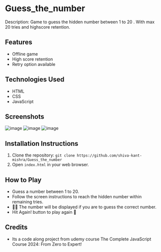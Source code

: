 # Guess_the_number

Description: Game to guess the hidden number between 1 to 20 . With max 20 tries and highscore retention. 

## Features
- Offline game
- High score retention
- Retry option available

## Technologies Used
- HTML
- CSS
- JavaScript

## Screenshots
![image](https://github.com/shiva-kant-mishra/Guess_the_number/assets/98073548/778c0b94-ce37-4c4f-bf85-583752cb2cb4)
![image](https://github.com/shiva-kant-mishra/Guess_the_number/assets/98073548/a8dbed7a-2c37-4ca6-bfa1-3c9562fe833c)
![image](https://github.com/shiva-kant-mishra/Guess_the_number/assets/98073548/a7520862-2ef9-4b93-9a60-7223bd25d69a)

## Installation Instructions
1. Clone the repository: `git clone https://github.com/shiva-kant-mishra/Guess_the_number`
2. Open `index.html` in your web browser.

## How to Play
- Guess a number between 1 to 20.
- Follow the screen instructions to reach the hidden number within remaining tries.
- 👨‍🏫 The number will be displayed if you are to guess the correct number.
- Hit Again! button to play again 🎈

## Credits
- Its a code along project from udemy course The Complete JavaScript Course 2024: From Zero to Expert! 


